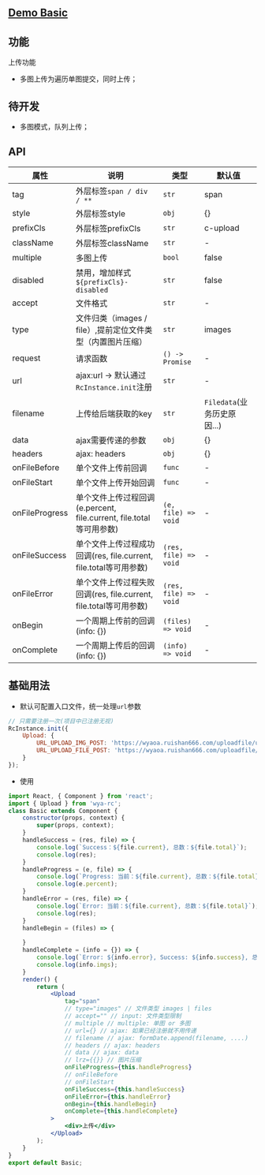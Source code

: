 ## [Demo Basic](https://wya-team.github.io/wya-rc/dist/web/upload/Basic.html)
## 功能
上传功能

- 多图上传为遍历单图提交，同时上传；

## 待开发

- 多图模式，队列上传；

## API
属性 | 说明 | 类型 | 默认值
---|---|---|---
tag | 外层标签`span / div / **` | `str` | span
style | 外层标签style | `obj` | {}
prefixCls | 外层标签prefixCls | `str` | c-upload
className | 外层标签className | `str` | -
multiple | 多图上传 | `bool` | false
disabled | 禁用，增加样式`${prefixCls}-disabled` | `str` | false
accept | 文件格式 | `str` | -
type | 文件归类（images / file）,提前定位文件类型（内置图片压缩） | `str` | images
request | 请求函数 | `() -> Promise` | -
url | ajax:url -> 默认通过`RcInstance.init`注册 | `str` | -
filename | 上传给后端获取的key | `str` | `Filedata`(业务历史原因...)
data | ajax需要传递的参数 | `obj` | {}
headers | ajax: headers | `obj` | {}
onFileBefore | 单个文件上传前回调 | `func` | -
onFileStart | 单个文件上传开始回调 | `func` | -
onFileProgress | 单个文件上传过程回调(e.percent, file.current, file.total等可用参数) | `(e, file) => void` | -
onFileSuccess | 单个文件上传过程成功回调(res, file.current, file.total等可用参数) | `(res, file) => void` | -
onFileError | 单个文件上传过程失败回调(res, file.current, file.total等可用参数) | `(res, file) => void` | -
onBegin | 一个周期上传前的回调(info: {}) | `(files) => void` | -
onComplete | 一个周期上传后的回调(info: {}) | `(info) => void` | -

## 基础用法
- 默认可配置入口文件，统一处理`url`参数
```js
// 只需要注册一次(项目中已注册无视)
RcInstance.init({
	Upload: {
		URL_UPLOAD_IMG_POST: 'https://wyaoa.ruishan666.com/uploadfile/upimg.json?action=uploadimage&encode=utf-8&code=xcx',
		URL_UPLOAD_FILE_POST: 'https://wyaoa.ruishan666.com/uploadfile/upimg.json?action=uploadimage&encode=utf-8&code=xcx'
	}
});
```
- 使用
```jsx
import React, { Component } from 'react';
import { Upload } from 'wya-rc';
class Basic extends Component {
	constructor(props, context) {
		super(props, context);
	}
	handleSuccess = (res, file) => {
		console.log(`Success：${file.current}, 总数：${file.total}`);
		console.log(res);
	}
	handleProgress = (e, file) => {
		console.log(`Progress: 当前：${file.current}, 总数：${file.total}`);
		console.log(e.percent);
	}
	handleError = (res, file) => {
		console.log(`Error: 当前：${file.current}, 总数：${file.total}`);
		console.log(res);
	}
	handleBegin = (files) => {
		
	}
	handleComplete = (info = {}) => {
		console.log(`Error: ${info.error}, Success: ${info.success}, 总数：${info.total}`);
		console.log(info.imgs);
	}
	render() {
		return (
			<Upload
				tag="span"
				// type="images" // 文件类型 images | files
				// accept="" // input: 文件类型限制
				// multiple // multiple: 单图 or 多图
				// url={} // ajax: 如果已经注册就不用传递
				// filename // ajax: formDate.append(filename, ....)
				// headers // ajax: headers 
				// data // ajax: data 
				// lrz={{}} // 图片压缩
				onFileProgress={this.handleProgress}
				// onFileBefore
				// onFileStart
				onFileSuccess={this.handleSuccess}
				onFileError={this.handleError}
				onBegin={this.handleBegin}
				onComplete={this.handleComplete}
			>
				<div>上传</div>
			</Upload>
		);
	}
}
export default Basic;
```